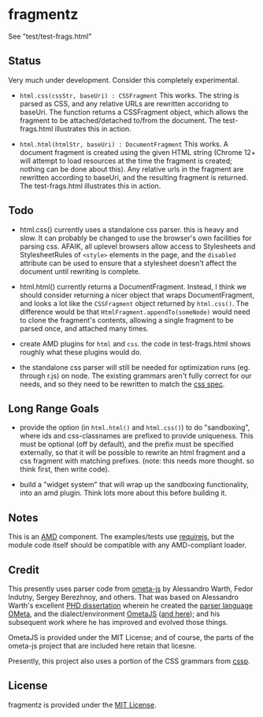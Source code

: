 fragmentz
=========

See "test/test-frags.html"

## Status
Very much under development. Consider this completely experimental.

- `html.css(cssStr, baseUri) : CSSFragment`  This works. The string is parsed as CSS, and any relative URLs are rewritten accoridng to baseUri.  The function returns a CSSFragment object, which allows the fragment to be attached/detached to/from the document.  The test-frags.html illustrates this in action.

- `html.html(htmlStr, baseUri) : DocumentFragment`  This works.  A document fragment is created using the given HTML string (Chrome 12+ will attempt to load resources at the time the fragment is created; nothing can be done about this). Any relative urls in the fragment are rewritten according to baseUri, and the resulting fragment is returned.  The test-frags.html illustrates this in action.

## Todo
- html.css() currently uses a standalone css parser.  this is heavy and slow.  It can probably be changed to use the browser's own facilities for parsing css.  AFAIK, all uplevel browsers allow access to Stylesheets and StylesheetRules of `<style>` elements in the page, and the `disabled` attribute can be used to ensure that a stylesheet doesn't affect the document until rewriting is complete.

- html.html() currently returns a DocumentFragment.  Instead, I think we should consider returning a nicer object that wraps DocumentFragment, and looks a lot like the `CSSFragment` object returned by `html.css()`.  The difference would be that `HtmlFragment.appendTo(someNode)` would need to clone the fragment's contents, allowing a single fragment to be parsed once, and attached many times.

- create AMD plugins for `html` and `css`.  the code in test-frags.html shows roughly what these plugins would do.

- the standalone css parser will still be needed for optimization runs (eg. through r.js) on node.  The existing grammars aren't fully correct for our needs, and so they need to be rewritten to match the [css spec](http://www.w3.org/TR/CSS21/syndata.html).

## Long Range Goals
- provide the option (in `html.html()` and `html.css()`) to do "sandboxing", where ids and css-classnames are prefixed to provide uniqueness.  This must be optional (off by default), and the prefix must be specified externally, so that it will be possible to rewrite an html fragment and a css fragment with matching prefixes. (note: this needs more thought. so think first, then write code).

- build a "widget system" that will wrap up the sandboxing functionality, into an amd plugin. Think lots more about this before building it.

## Notes
This is an [AMD](https://github.com/amdjs/amdjs-api/wiki) component. The examples/tests use [requirejs](http://requirejs.org/), but the module code itself should be compatible with any AMD-compliant loader.

## Credit
This presently uses parser code from [ometa-js](https://github.com/veged/ometa-js) by Alessandro Warth, Fedor Indutny, Sergey Berezhnoy, and others. That was based on Alessandro Warth's excellent [PHD dissertation](http://www.vpri.org/pdf/tr2008003_experimenting.pdf)  wherein he created the [parser language OMeta](http://www.tinlizzie.org/ometa/), and the dialect/environment [OmetaJS](https://github.com/alexwarth/ometa-js) ([and here](http://tinlizzie.org/ometa-js/#Sample_Project)); and his subsequent work where he has improved and evolved those things.

OmetaJS is provided under the MIT License; and of course, the parts of the ometa-js project that are included here retain that licesne.

Presently, this project also uses a portion of the CSS grammars from [cssp](https://github.com/css/cssp).

## License
fragmentz is provided under the [MIT License](https://github.com/coltrane/fragmentz/blob/master/LICENSE).

